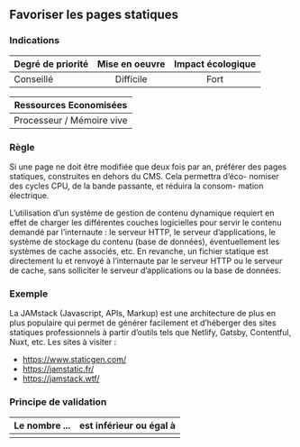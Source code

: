 ## Favoriser les pages statiques
### Indications
| Degré de priorité |      Mise en oeuvre       |  Impact écologique    | 
|-------------------|:-------------------------:|:---------------------:|
|  Conseillé        |  Difficile                |  Fort                 | 


|Ressources Economisées                                      |
|:----------------------------------------------------------:|
|  Processeur / Mémoire vive  |

### Règle
Si une page ne doit être modifiée que deux fois par an, préférer des pages statiques, construites en dehors du CMS. Cela permettra d’éco- nomiser des cycles CPU, de la bande passante, et réduira la consom- mation électrique.

L’utilisation d’un système de gestion de contenu dynamique requiert en effet de charger les différentes couches logicielles pour servir le contenu demandé par l’internaute : le serveur HTTP, le serveur d’applications, le système de stockage du contenu (base de données), éventuellement les systèmes de cache associés, etc. En revanche, un fichier statique est directement lu et renvoyé à l’internaute par le serveur HTTP ou le serveur de cache, sans solliciter le serveur d’applications ou la base de données.

### Exemple
La JAMstack (Javascript, APIs, Markup) est une architecture de plus en plus populaire qui permet de générer facilement et d’héberger des sites statiques professionnels à partir d’outils tels que Netlify, Gatsby, Contentful, Nuxt, etc.
Les sites à visiter :
- https://www.staticgen.com/
- https://jamstatic.fr/
- https://jamstack.wtf/

### Principe de validation

| Le nombre ...     | est inférieur ou égal à   |  
|-------------------|:-------------------------:|
|   |   |
